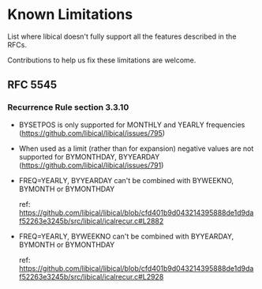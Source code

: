 # Known Limitations

List where libical doesn't fully support all the features described in the RFCs.

Contributions to help us fix these limitations are welcome.

## RFC 5545

### Recurrence Rule section 3.3.10

* BYSETPOS is only supported for MONTHLY and YEARLY frequencies (<https://github.com/libical/libical/issues/795>)

* When used as a limit (rather than for expansion) negative values are not supported
  for BYMONTHDAY, BYYEARDAY (<https://github.com/libical/libical/issues/791>)

* FREQ=YEARLY, BYYEARDAY can't be combined with BYWEEKNO, BYMONTH or BYMONTHDAY

     ref: <https://github.com/libical/libical/blob/cfd401b9d043214395888de1d9daf52263e3245b/src/libical/icalrecur.c#L2882>

* FREQ=YEARLY, BYWEEKNO can't be combined with BYYEARDAY, BYMONTH or BYMONTHDAY

     ref: <https://github.com/libical/libical/blob/cfd401b9d043214395888de1d9daf52263e3245b/src/libical/icalrecur.c#L2928>
